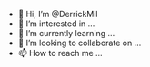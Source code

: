 - 👋 Hi, I’m @DerrickMil
- 👀 I’m interested in ...
- 🌱 I’m currently learning ...
- 💞️ I’m looking to collaborate on ...
- 📫 How to reach me ...

<!---
DerrickMil/DerrickMil is a ✨ special ✨ repository because its `README.md` (this file) appears on your GitHub profile.
You can click the Preview link to take a look at your changes.
--->
